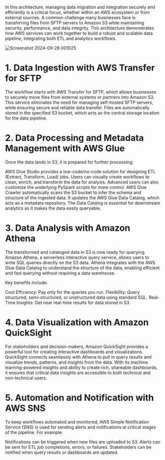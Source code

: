 In this architecture, managing data migration and integration securely and efficiently is a critical focus, whether within an AWS ecosystem or from external sources. A common challenge many businesses face is transferring files from SFTP servers to Amazon S3 while maintaining security, performance, and data integrity. This architecture demonstrates how AWS services can work together to build a robust and scalable data pipeline, integrating both ETL and analytics workflows.


![Screenshot 2024-09-26 001025](https://github.com/user-attachments/assets/2c3e1a62-a2a9-4d4d-8417-ff672f63dba5)

# 1. Data Ingestion with AWS Transfer for SFTP
The workflow starts with AWS Transfer for SFTP, which allows businesses to securely move files from external systems or partners into Amazon S3. This service eliminates the need for managing self-hosted SFTP servers, while ensuring secure and reliable data transfer. Files are automatically stored in the specified S3 bucket, which acts as the central storage location for the data pipeline.

# 2. Data Processing and Metadata Management with AWS Glue
Once the data lands in S3, it is prepared for further processing:

AWS Glue Studio provides a low-code/no-code solution for designing ETL (Extract, Transform, Load) jobs. Users can visually create workflows to clean, enrich, and transform the data for analysis. Advanced users can also customize the underlying PySpark scripts for more control.
AWS Glue Crawler automatically scans the S3 bucket to infer the schema and structure of the ingested data. It updates the AWS Glue Data Catalog, which acts as a metadata repository. The Data Catalog is essential for downstream analytics as it makes the data easily queryable.
# 3. Data Analysis with Amazon Athena
The transformed and cataloged data in S3 is now ready for querying. Amazon Athena, a serverless interactive query service, allows users to write SQL queries directly on the S3 data. Athena integrates with the AWS Glue Data Catalog to understand the structure of the data, enabling efficient and fast querying without requiring a data warehouse.

Key benefits include:

Cost Efficiency: Pay only for the queries you run.
Flexibility: Query structured, semi-structured, or unstructured data using standard SQL.
Real-Time Insights: Get near real-time results for data stored in S3.
# 4. Data Visualization with Amazon QuickSight
For stakeholders and decision-makers, Amazon QuickSight provides a powerful tool for creating interactive dashboards and visualizations. QuickSight connects seamlessly with Athena to pull in query results and visualize trends, patterns, and insights from the data. With its machine learning-powered insights and ability to create rich, shareable dashboards, it ensures that critical data insights are accessible to both technical and non-technical users.

# 5. Automation and Notification with AWS SNS
To keep workflows automated and monitored, AWS Simple Notification Service (SNS) is used for sending alerts and notifications at critical stages of the pipeline. For example:

Notifications can be triggered when new files are uploaded to S3.
Alerts can be sent for ETL job completions, errors, or failures.
Stakeholders can be notified when query results or dashboards are updated.

